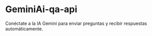 # GeminiAi-qa-api
Conéctate a la IA Gemini para enviar preguntas y recibir respuestas automáticamente.
